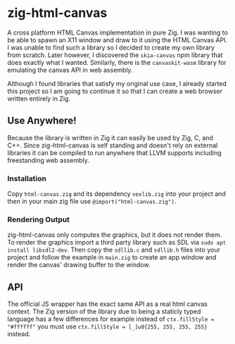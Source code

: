 # zig-html-canvas
A cross platform HTML Canvas implementation in pure Zig. I was wanting to be 
able to spawn an X11 window and draw to it using the HTML Canvas API. I was 
unable to find such a library so I decided to create my own library from scratch.
Later however, I discovered the `skia-canvas` npm library that does exactly 
what I wanted. Similarly, there is the `canvaskit-wasm` library for emulating the
canvas API in web assembly. 

Although I found libraries that satisfy my original use case, I already started
this project so I am going to continue it so that I can create a web browser
written entirely in Zig.

## Use Anywhere!
Because the library is written in Zig it can easily be used by Zig, C, and C++.
Since zig-html-canvas is self standing and doesn't rely on external libraries it
can be compiled to run anywhere that LLVM supports including freestanding web assembly.

### Installation
Copy `html-canvas.zig` and its dependency `vexlib.zig` into your project and then in 
your main zig file use `@import("html-canvas.zig")`.

### Rendering Output
zig-html-canvas only computes the graphics, but it does not render them. To render the
graphics import a third party library such as SDL via `sudo apt install libsdl2-dev`.
Then copy the `sdllib.c` and `sdllib.h` files into your project and follow the example
in `main.zig` to create an app window and render the canvas' drawing buffer to the window.

## API
The official JS wrapper has the exact same API as a real html canvas context. The Zig version of the library due to being a staticly typed language has a few differences for example instead of `ctx.fillStyle = "#ffffff"` you must use `ctx.fillStyle = [_]u8{255, 255, 255, 255}` instead.

